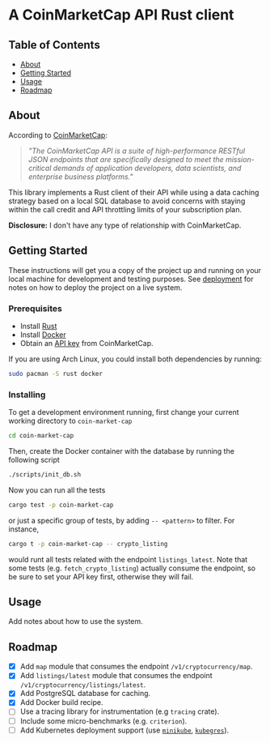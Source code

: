 # A CoinMarketCap API Rust client 

## Table of Contents

- [About](#about)
- [Getting Started](#getting_started)
- [Usage](#usage)
- [Roadmap](#roadmap)

## About <a name = "about"></a>

According to [CoinMarketCap](https://coinmarketcap.com/api/documentation/v1/#section/Introduction):

>*"The CoinMarketCap API is a suite of high-performance RESTful JSON endpoints that are specifically
designed to meet the mission-critical demands of application developers, data scientists, and
enterprise business platforms."*

This library implements a Rust client of their API while using a data caching strategy based on a
local SQL database to avoid concerns with staying within the call credit and API throttling limits
of your subscription plan.

**Disclosure:** I don't have any type of relationship with CoinMarketCap.

## Getting Started <a name = "getting_started"></a>

These instructions will get you a copy of the project up and running on your local machine for
development and testing purposes. See [deployment](../README.md#deployment) for notes on how to deploy the
project on a live system.

### Prerequisites

- Install [Rust](https://www.rust-lang.org/tools/install)
- Install [Docker](https://docs.docker.com/get-docker/)
- Obtain an [API key](https://coinmarketcap.com/api/documentation/v1/#section/Quick-Start-Guide) from CoinMarketCap.

If you are using Arch Linux, you could install both dependencies by running:
```sh
sudo pacman -S rust docker
```

### Installing

To get a development environment running, first change your current working directory to `coin-market-cap`
```sh
cd coin-market-cap
```

Then, create the Docker container with the database by running the following script

```sh
./scripts/init_db.sh
```

Now you can run all the tests

```sh
cargo test -p coin-market-cap
```
or just a specific group of tests, by adding `-- <pattern>` to filter. For instance,

```sh
cargo t -p coin-market-cap -- crypto_listing
```
would runt all tests related with the endpoint `listings_latest`. Note that some tests (e.g.
`fetch_crypto_listing`) actually consume the endpoint, so be sure to set your API key first,
otherwise they will fail.

## Usage <a name = "usage"></a>

Add notes about how to use the system.

## Roadmap <a name = "roadmap"></a>

- [x] Add `map` module that consumes the endpoint `/v1/cryptocurrency/map`.
- [x] Add `listings/latest` module that consumes the endpoint `/v1/cryptocurrency/listings/latest`.
- [x] Add PostgreSQL database for caching.
- [x] Add Docker build recipe.
- [ ] Use a tracing library for instrumentation (e.g `tracing` crate).
- [ ] Include some micro-benchmarks (e.g. `criterion`).
- [ ] Add Kubernetes deployment support (use [`minikube`](https://minikube.sigs.k8s.io/docs/),
    [`kubegres`](https://www.kubegres.io/doc/getting-started.html)).
